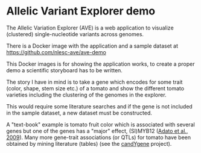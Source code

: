 # Allelic Variant Explorer demo

The Allelic Variation Explorer (AVE) is a web application to visualize (clustered) single-nucleotide variants across genomes.

There is a Docker image with the application and a sample dataset at https://github.com/nlesc-ave/ave-demo 

This Docker images is for showing the application works, to create a proper demo a scientific storyboard has to be written.

The story I have in mind is to take a gene which encodes for some trait (color, shape, stem size etc.) of a tomato and show the different tomato varieties including the clustering of the genomes in the explorer.

This would require some literature searches and if the gene is not included in the sample dataset, a new dataset must be constructed.

A "text-book" example is tomato fruit color which is associated with several genes but one of the genes has a "major" effect, (Sl)MYB12 ([Adato et al., 2009](https://doi.org/10.1371/journal.pgen.1000777)). Many more gene-trait associations (or QTLs) for tomato have been obtained by mining literature (tables) (see the [candYgene](https://github.com/candYgene) project).
